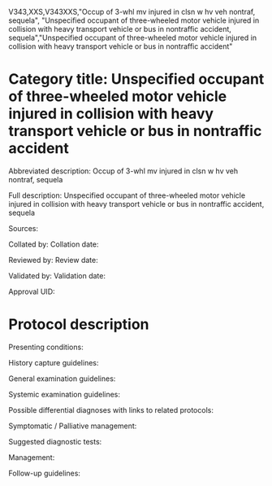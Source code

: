 V343,XXS,V343XXS,"Occup of 3-whl mv injured in clsn w hv veh nontraf, sequela", "Unspecified occupant of three-wheeled motor vehicle injured in collision with heavy transport vehicle or bus in nontraffic accident, sequela","Unspecified occupant of three-wheeled motor vehicle injured in collision with heavy transport vehicle or bus in nontraffic accident"
# Category title: Unspecified occupant of three-wheeled motor vehicle injured in collision with heavy transport vehicle or bus in nontraffic accident

Abbreviated description: Occup of 3-whl mv injured in clsn w hv veh nontraf, sequela

Full description: Unspecified occupant of three-wheeled motor vehicle injured in collision with heavy transport vehicle or bus in nontraffic accident, sequela

Sources:

Collated by:
Collation date:

Reviewed by:
Review date:

Validated by:
Validation date:

Approval UID:

# Protocol description

Presenting conditions:

History capture guidelines:

General examination guidelines:

Systemic examination guidelines:

Possible differential diagnoses with links to related protocols:

Symptomatic / Palliative management:

Suggested diagnostic tests:

Management:

Follow-up guidelines:
